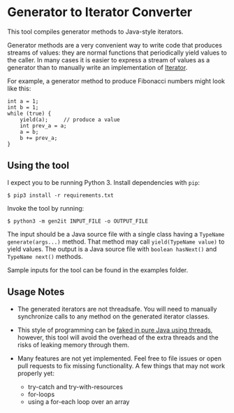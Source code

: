 # Generator to Iterator Converter

This tool compiles generator methods to Java-style iterators.

Generator methods are a very convenient way to write code that produces streams
of values: they are normal functions that periodically yield values to the
caller. In many cases it is easier to express a stream of values as a generator
than to manually write an implementation of
[Iterator](https://docs.oracle.com/javase/8/docs/api/java/util/Iterator.html).

For example, a generator method to produce Fibonacci numbers might look like
this:

```
int a = 1;
int b = 1;
while (true) {
    yield(a);     // produce a value
    int prev_a = a;
    a = b;
    b += prev_a;
}
```

## Using the tool

I expect you to be running Python 3. Install dependencies with `pip`:

    $ pip3 install -r requirements.txt

Invoke the tool by running:

    $ python3 -m gen2it INPUT_FILE -o OUTPUT_FILE

The input should be a Java source file with a single class having a
`TypeName generate(args...)` method. That method may call
`yield(TypeName value)` to yield
values. The output is a Java source file with `boolean hasNext()` and
`TypeName next()` methods.

Sample inputs for the tool can be found in the examples folder.

## Usage Notes

 - The generated iterators are not threadsafe. You will need to manually
   synchronize calls to any method on the generated iterator classes.

 - This style of programming can be [faked in pure Java using threads](https://github.com/mherrmann/java-generator-functions),
   however, this tool will avoid the overhead of the extra threads and the risks
   of leaking memory through them.

 - Many features are not yet implemented. Feel free to file issues or open pull
   requests to fix missing functionality. A few things that may not work
   properly yet:
    - try-catch and try-with-resources
    - for-loops
    - using a for-each loop over an array
